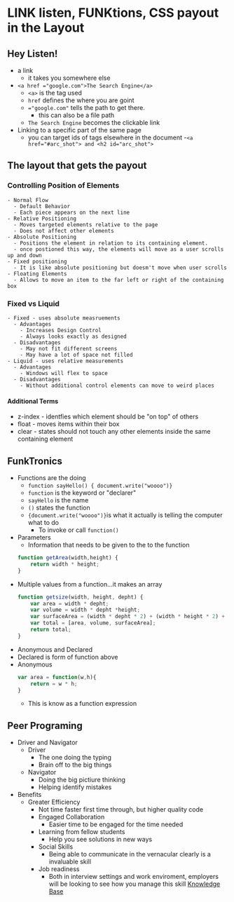 # LINK listen, FUNKtions, CSS payout in the Layout

## Hey Listen!
- a link
  - it takes you somewhere else
- `<a href ="google.com">The Search Engine</a>`
  - `<a>` is the tag used
  - `href` defines the where you are goint
  - `="google.com"` tells the path to get there.
    - this can also be a file path
  - `The Search Engine` becomes the clickable link
- Linking to a specific part of the same page
    - you can target ids of tags elsewhere in the document
    -`<a href="#arc_shot"> and <h2 id="arc_shot">`

## The layout that gets the payout
### Controlling Position of Elements
    - Normal Flow
      - Default Behavior
      - Each piece appears on the next line 
    - Relative Positioning
      - Moves targeted elements relative to the page
      - Does not affect other elements
    - Absolute Positioning
      - Positions the element in relation to its containing element.
      - once postioned this way, the elements will move as a user scrolls up and down
    - Fixed positioning
      - It is like absolute positioning but doesm't move when user scrolls
    - Floating Elements
      - Allows to move an item to the far left or right of the containing box
### Fixed vs Liquid
    - Fixed - uses absolute measruements
      - Advantages
        - Increases Design Control
        - Always looks exactly as designed
      - Disadvantages
        - May not fit different screens
        - May have a lot of space not filled
    - Liquid - uses relative measurements
      - Advantages
        - Windows will flex to space
      - Disadvantages
        - Without additional control elements can move to weird places
#### Additional Terms
- z-index - identfies which element should be "on top" of others
- float - moves items within their box
- clear - states should not touch any other elements inside the same containing element

## FunkTronics
- Functions are the doing
  - `function sayHello() { document.write("woooo")}`
  - `function` is the keyword or "declarer"
  - `sayHello` is the name
  - `()` states the function 
  - `{document.write("woooo")}`is what it actually is telling the computer what to do
    - To invoke or call `function()`
- Parameters
  - Information that needs to be given to the to the function
  ``` js
  function getArea(width,height) {
      return width * height;  
  }
  ```
- Multiple values from a function...it makes an array
  ```js
  function getsize(width, height, depht) {
      var area = width * depht;
      var volume = width * depht *height;
      var surfaceArea = (width * depht * 2) + (width * height * 2) + (depht * height *2);
      var total = [area, volume, surfaceArea];
      return total;
  }
  ```
- Anonymous and Declared
 - Declared is form of function above
 - Anonymous
    ``` js
    var area = function(w,h){
        return = w * h;
    }
    ```
    - This is know as a function expression

## Peer Programing
- Driver and Navigator
  - Driver
    - The one doing the typing
    - Brain off to the big things
  - Navigator
    - Doing the big pictiure thinking
    - Helping identify mistakes
- Benefits
  - Greater Efficiency
    - Not time faster first time through, but higher quality code
    - Engaged Collaboration
      - Easier time to be engaged for the time needed
    - Learning from fellow students
      - Help you see solutions in new ways
    - Social Skills
      - Being able to communicate in the vernacular clearly is a invaluable skill
    - Job readiness
      - Both in interview settings and work enviroment, employers will be looking to see how you manage this skill
[Knowledge Base](README.md)